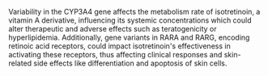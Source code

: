 Variability in the CYP3A4 gene affects the metabolism rate of isotretinoin, a vitamin A derivative, influencing its systemic concentrations which could alter therapeutic and adverse effects such as teratogenicity or hyperlipidemia. Additionally, gene variants in RARA and RARG, encoding retinoic acid receptors, could impact isotretinoin's effectiveness in activating these receptors, thus affecting clinical responses and skin-related side effects like differentiation and apoptosis of skin cells.